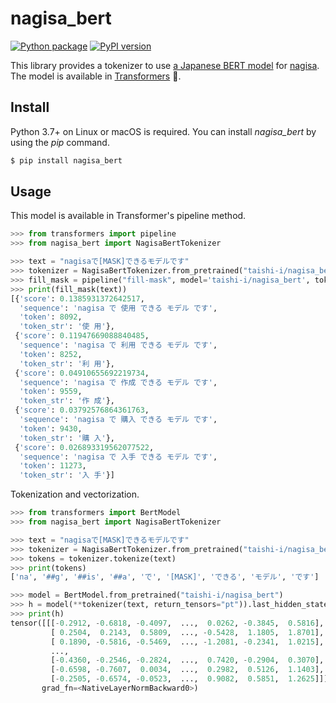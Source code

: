 # nagisa_bert

[![Python package](https://github.com/taishi-i/nagisa_bert/actions/workflows/python-package.yml/badge.svg)](https://github.com/taishi-i/nagisa_bert/actions/workflows/python-package.yml)
[![PyPI version](https://badge.fury.io/py/nagisa_bert.svg)](https://badge.fury.io/py/nagisa_bert)

This library provides a tokenizer to use [a Japanese BERT model](https://huggingface.co/taishi-i/nagisa_bert) for [nagisa](https://github.com/taishi-i/nagisa).
The model is available in [Transformers](https://github.com/huggingface/transformers) 🤗.

## Install

Python 3.7+ on Linux or macOS is required.
You can install *nagisa_bert* by using the *pip* command.


```bash
$ pip install nagisa_bert
```

## Usage

This model is available in Transformer's pipeline method.

```python
>>> from transformers import pipeline
>>> from nagisa_bert import NagisaBertTokenizer

>>> text = "nagisaで[MASK]できるモデルです"
>>> tokenizer = NagisaBertTokenizer.from_pretrained("taishi-i/nagisa_bert")
>>> fill_mask = pipeline("fill-mask", model='taishi-i/nagisa_bert', tokenizer=tokenizer)
>>> print(fill_mask(text))
[{'score': 0.1385931372642517,
  'sequence': 'nagisa で 使用 できる モデル です',
  'token': 8092,
  'token_str': '使 用'},
 {'score': 0.11947669088840485,
  'sequence': 'nagisa で 利用 できる モデル です',
  'token': 8252,
  'token_str': '利 用'},
 {'score': 0.04910655692219734,
  'sequence': 'nagisa で 作成 できる モデル です',
  'token': 9559,
  'token_str': '作 成'},
 {'score': 0.03792576864361763,
  'sequence': 'nagisa で 購入 できる モデル です',
  'token': 9430,
  'token_str': '購 入'},
 {'score': 0.026893319562077522,
  'sequence': 'nagisa で 入手 できる モデル です',
  'token': 11273,
  'token_str': '入 手'}]
```

Tokenization and vectorization.

```python
>>> from transformers import BertModel
>>> from nagisa_bert import NagisaBertTokenizer

>>> text = "nagisaで[MASK]できるモデルです"
>>> tokenizer = NagisaBertTokenizer.from_pretrained("taishi-i/nagisa_bert")
>>> tokens = tokenizer.tokenize(text)
>>> print(tokens)
['na', '##g', '##is', '##a', 'で', '[MASK]', 'できる', 'モデル', 'です']

>>> model = BertModel.from_pretrained("taishi-i/nagisa_bert")
>>> h = model(**tokenizer(text, return_tensors="pt")).last_hidden_state
>>> print(h)
tensor([[[-0.2912, -0.6818, -0.4097,  ...,  0.0262, -0.3845,  0.5816],
         [ 0.2504,  0.2143,  0.5809,  ..., -0.5428,  1.1805,  1.8701],
         [ 0.1890, -0.5816, -0.5469,  ..., -1.2081, -0.2341,  1.0215],
         ...,
         [-0.4360, -0.2546, -0.2824,  ...,  0.7420, -0.2904,  0.3070],
         [-0.6598, -0.7607,  0.0034,  ...,  0.2982,  0.5126,  1.1403],
         [-0.2505, -0.6574, -0.0523,  ...,  0.9082,  0.5851,  1.2625]]],
       grad_fn=<NativeLayerNormBackward0>)
```
